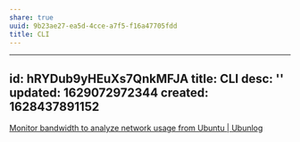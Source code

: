```yaml
---
share: true
uuid: 9b23ae27-ea5d-4cce-a7f5-f16a47705fdd
title: CLI
---
```

---
id: hRYDub9yHEuXs7QnkMFJA
title: CLI
desc: ''
updated: 1629072972344
created: 1628437891152
---

[Monitor bandwidth to analyze network usage from Ubuntu | Ubunlog](https://ubunlog.com/en/herramientas-monitorizar-red-ubuntu/)

